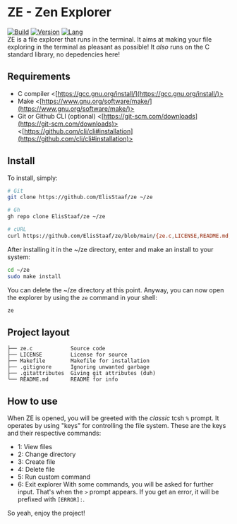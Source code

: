 # ZE - Zen Explorer
[![Build](https://img.shields.io/badge/Build%20(Fedora)-passing-2a7fd5?logo=fedora&logoColor=2a7fd5)](https://github.com/ElisStaaf/ze)
[![Version](https://img.shields.io/badge/Version-1.0.0-brightgreen)](https://github.com/ElisStaaf/ze)
[![Lang](https://img.shields.io/badge/Lang-C-lightgrey?logo=c)](https://github.com/ElisStaaf/ze)  
ZE is a file explorer that runs in the terminal. It aims at making your file exploring in the terminal as pleasant as possible! It
*also* runs on the C standard library, no depedencies here!

Requirements
------------
* C compiler <[https://gcc.gnu.org/install/](https://gcc.gnu.org/install/)>
* Make <[https://www.gnu.org/software/make/](https://www.gnu.org/software/make/)>
* Git or Github CLI (optional) <[https://git-scm.com/downloads](https://git-scm.com/downloads)> <[https://github.com/cli/cli#installation](https://github.com/cli/cli#installation)>

Install
-------
To install, simply:
```bash
# Git
git clone https://github.com/ElisStaaf/ze ~/ze

# Gh
gh repo clone ElisStaaf/ze ~/ze

# cURL
curl https://github.com/ElisStaaf/ze/blob/main/{ze.c,LICENSE,README.md,Makefile,.gitignore,.gitattributes} ~/ze
```
After installing it in the ~/ze directory, enter and make an install to your system:
```bash
cd ~/ze
sudo make install
```
You can delete the ~/ze directory at this point. Anyway, you can now open the explorer by using the `ze` command in your shell:
```bash
ze
```

Project layout
--------------
```
├── ze.c            Source code
├── LICENSE         License for source
├── Makefile        Makefile for installation
├── .gitignore      Ignoring unwanted garbage
├── .gitattributes  Giving git attributes (duh)
└── README.md       README for info
```

How to use
-----------
When ZE is opened, you will be greeted with the *classic* tcsh `%` prompt. It operates by using "keys" for controlling the file system.
These are the keys and their respective commands:
* 1: View files
* 2: Change directory
* 3: Create file
* 4: Delete file
* 5: Run custom command
* 6: Exit explorer
With some commands, you will be asked for further input. That's when the `>` prompt appears. If you get an error, it will
be prefixed with `[ERROR]:`.  
  
So yeah, enjoy the project!
